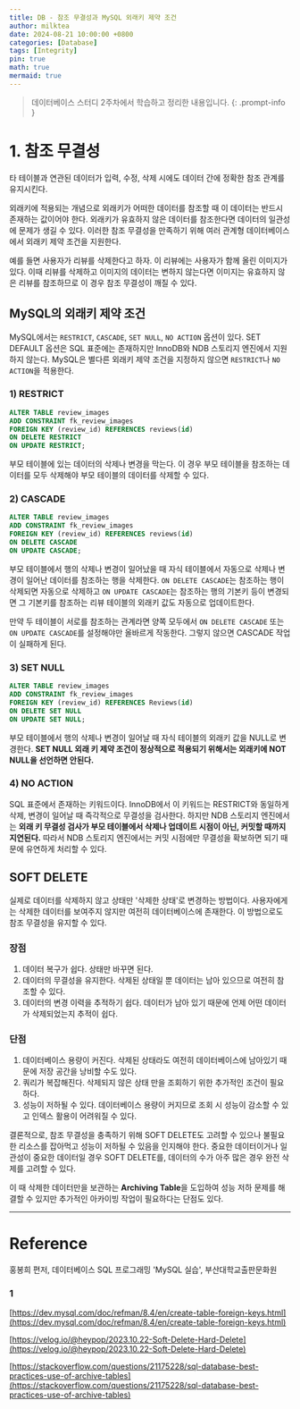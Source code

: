 ```yaml
---
title: DB - 참조 무결성과 MySQL 외래키 제약 조건
author: milktea
date: 2024-08-21 10:00:00 +0800
categories: [Database]
tags: [Integrity]
pin: true
math: true
mermaid: true
---
```


> 데이터베이스 스터디 2주차에서 학습하고 정리한 내용입니다.
{: .prompt-info }

# 1. 참조 무결성
타 테이블과 연관된 데이터가 입력, 수정, 삭제 시에도 데이터 간에 정확한 참조 관계를 유지시킨다.

외래키에 적용되는 개념으로 외래키가 어떠한 데이터를 참조할 때 이 데이터는 반드시 존재하는 값이어야 한다.
외래키가 유효하지 않은 데이터를 참조한다면 데이터의 일관성에 문제가 생길 수 있다.
이러한 참조 무결성을 만족하기 위해 여러 관계형 데이터베이스에서 외래키 제약 조건을 지원한다.

예를 들면 사용자가 리뷰를 삭제한다고 하자.
이 리뷰에는 사용자가 함께 올린 이미지가 있다.
이때 리뷰를 삭제하고 이미지의 데이터는 변하지 않는다면 이미지는 유효하지 않은 리뷰를 참조하므로 이 경우 참조 무결성이 깨질 수 있다.

## MySQL의 외래키 제약 조건
MySQL에서는 `RESTRICT`, `CASCADE`, `SET NULL`, `NO ACTION` 옵션이 있다.
SET DEFAULT 옵션은 SQL 표준에는 존재하지만 InnoDB와 NDB 스토리지 엔진에서 지원하지 않는다.
MySQL은 별다른 외래키 제약 조건을 지정하지 않으면 `RESTRICT`나 `NO ACTION`을 적용한다. 

### 1) RESTRICT
```sql
ALTER TABLE review_images
ADD CONSTRAINT fk_review_images
FOREIGN KEY (review_id) REFERENCES reviews(id)
ON DELETE RESTRICT
ON UPDATE RESTRICT;
```

부모 테이블에 있는 데이터의 삭제나 변경을 막는다.
이 경우 부모 테이블을 참조하는 데이터를 모두 삭제해야 부모 테이블의 데이터를 삭제할 수 있다.

### 2) CASCADE
```sql
ALTER TABLE review_images
ADD CONSTRAINT fk_review_images
FOREIGN KEY (review_id) REFERENCES reviews(id)
ON DELETE CASCADE
ON UPDATE CASCADE;
```

부모 테이블에서 행의 삭제나 변경이 일어났을 때 자식 테이블에서 자동으로 삭제나 변경이 일어난 데이터를 참조하는 행을 삭제한다.
`ON DELETE CASCADE`는 참조하는 행이 삭제되면 자동으로 삭제하고 `ON UPDATE CASCADE`는 참조하는 행의 기본키 등이 변경되면 그 기본키를 참조하는 리뷰 테이블의 외래키 값도 자동으로 업데이트한다.

만약 두 테이블이 서로를 참조하는 관계라면 양쪽 모두에서 `ON DELETE CASCADE` 또는 `ON UPDATE CASCADE`를 설정해야만 올바르게 작동한다.
그렇지 않으면 CASCADE 작업이 실패하게 된다. 

### 3) SET NULL
```sql
ALTER TABLE review_images
ADD CONSTRAINT fk_review_images
FOREIGN KEY (review_id) REFERENCES Reviews(id)
ON DELETE SET NULL
ON UPDATE SET NULL;
```

부모 테이블에서 행의 삭제나 변경이 일어날 때 자식 테이블의 외래키 값을 NULL로 변경한다.
**SET NULL 외래 키 제약 조건이 정상적으로 적용되기 위해서는 외래키에 NOT NULL을 선언하면 안된다.**

### 4) NO ACTION
SQL 표준에서 존재하는 키워드이다.
InnoDB에서 이 키워드는 RESTRICT와 동일하게 삭제, 변경이 일어날 때 즉각적으로 무결성을 검사한다.
하지만 NDB 스토리지 엔진에서는 **외래 키 무결성 검사가 부모 테이블에서 삭제나 업데이트 시점이 아닌, 커밋할 때까지 지연된다.**
따라서 NDB 스토리지 엔진에서는 커밋 시점에만 무결성을 확보하면 되기 때문에 유연하게 처리할 수 있다.

## SOFT DELETE
실제로 데이터를 삭제하지 않고 상태만 '삭제한 상태'로 변경하는 방법이다.
사용자에게는 삭제한 데이터를 보여주지 않지만 여전히 데이터베이스에 존재한다.
이 방법으로도 참조 무결성을 유지할 수 있다.

### 장점
1. 데이터 복구가 쉽다. 상태만 바꾸면 된다.
2. 데이터의 무결성을 유지한다. 삭제된 상태일 뿐 데이터는 남아 있으므로 여전히 참조할 수 있다.
3. 데이터의 변경 이력을 추적하기 쉽다. 데이터가 남아 있기 때문에 언제 어떤 데이터가 삭제되었는지 추적이 쉽다.

### 단점
1. 데이터베이스 용량이 커진다. 삭제된 상태라도 여전히 데이터베이스에 남아있기 때문에 저장 공간을 낭비할 수도 있다.
2. 쿼리가 복잡해진다. 삭제되지 않은 상태 만을 조회하기 위한 추가적인 조건이 필요하다.
3. 성능이 저하될 수 있다. 데이터베이스 용량이 커지므로 조회 시 성능이 감소할 수 있고 인덱스 활용이 어려워질 수 있다.

결론적으로, 참조 무결성을 충족하기 위해 SOFT DELETE도 고려할 수 있으나 불필요한 리소스를 잡아먹고 성능이 저하될 수 있음을 인지해야 한다.
중요한 데이터이거나 일관성이 중요한 데이터일 경우 SOFT DELETE를, 데이터의 수가 아주 많은 경우 완전 삭제를 고려할 수 있다.

이 때 삭제한 데이터만을 보관하는 **Archiving Table**을 도입하여 성능 저하 문제를 해결할 수 있지만 추가적인 아카이빙 작업이 필요하다는 단점도 있다.

---
# Reference
홍봉희 편저, 데이터베이스 SQL 프로그래밍 'MySQL 실습', 부산대학교출판문화원

### 1
[https://dev.mysql.com/doc/refman/8.4/en/create-table-foreign-keys.html](https://dev.mysql.com/doc/refman/8.4/en/create-table-foreign-keys.html)

[https://velog.io/@heypop/2023.10.22-Soft-Delete-Hard-Delete](https://velog.io/@heypop/2023.10.22-Soft-Delete-Hard-Delete)

[https://stackoverflow.com/questions/21175228/sql-database-best-practices-use-of-archive-tables](https://stackoverflow.com/questions/21175228/sql-database-best-practices-use-of-archive-tables)


